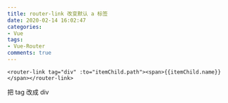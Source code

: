 ```yaml
---
title: router-link 改变默认 a 标签
date: 2020-02-14 16:02:47
categories:
- Vue
tags:
- Vue-Router
comments: true
---
```




```vue
<router-link tag="div" :to="itemChild.path"><span>{{itemChild.name}}</span></router-link>
```

把 tag 改成 div